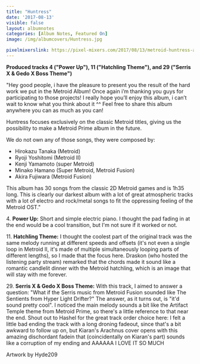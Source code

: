 ```yaml
---
title: "Huntress"
date: '2017-08-13'
visible: false
layout: albumnotes
categories: [Album Notes, Featured On]
image: /img/albumcovers/Huntress.jpg

pixelmixerslink: https://pixel-mixers.com/2017/08/13/metroid-huntress-album/
---
```

**Produced tracks 4 ("Power Up"), 11 ("Hatchling Theme"), and 29 ("Serris X & Gedo X Boss Theme")**

"Hey good people, i have the pleasure to present you the result of the hard work we put in the Metroid Album! Once again i’m thanking you guys for participating to those projects! I really hope you’ll enjoy this album, i can’t wait to know what you think about it ^^
Feel free to share this album anywhere you can as much as you can!

Huntress focuses exclusively on the classic Metroid titles, giving us the possibility to make a Metroid Prime album in the future.

We do not own any of those songs, they were composed by:
* Hirokazu Tanaka (Metroid)
* Ryoji Yoshitomi (Metroid II)
* Kenji Yamamoto (super Metroid)
* Minako Hamano (Super Metroid, Metroid Fusion)
* Akira Fujiwara (Metroid Fusion)

This album has 30 songs from the classic 2D Metroid games and is 1h35 long.
This is clearly our darkest album with a lot of great atmospheric tracks with a lot of electro and rock/metal songs to fit the oppressing feeling of the Metroid OST."

4\. **Power Up:** Short and simple electric piano. I thought the pad fading in at the end would be a cool transition, but I'm not sure if it worked or not.

11\. **Hatchling Theme:** I thought the coolest part of the original track was the same melody running at different speeds and offsets (it's not even a single loop in Metroid II, it's made of multiple simultaneously looping parts of different lengths), so I made that the focus here. Draskon (who hosted the listening party stream) remarked that the chords made it sound like a romantic candlelit dinner with the Metroid hatchling, which is an image that will stay with me forever.

29\. **Serris X & Gedo X Boss Theme:** With this track, I aimed to answer a question: "What if the Serris music from Metroid Fusion sounded like The Sentients from Hyper Light Drifter?" The answer, as it turns out, is "it'd sound pretty cool". I noticed the main melody sounds a bit like the Artifact Temple theme from Metroid Prime, so there's a little reference to that near the end. Shout out to Hashel for the great track order choice here: I felt a little bad ending the track with a long droning fadeout, since that's a bit awkward to follow up on, but Kiaran's Arachnus cover opens with this amazing dischordant fadein that (coincidentally on Kiaran's part) sounds like a corruption of my ending and AAAAAA I LOVE IT SO MUCH

Artwork by Hyde209
